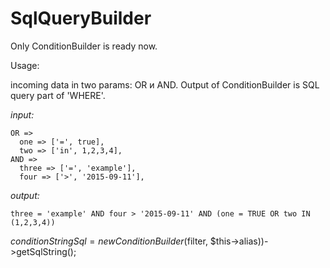 # SqlQueryBuilder


Only ConditionBuilder is ready now.

Usage:

incoming data in two params: OR и AND. Output of ConditionBuilder is SQL query part of 'WHERE'.

*input:*
```
OR => 
  one => ['=', true],
  two => ['in', 1,2,3,4],
AND =>
  three => ['=', 'example'],
  four => ['>', '2015-09-11'],
```

*output:*
```
three = 'example' AND four > '2015-09-11' AND (one = TRUE OR two IN (1,2,3,4))
```

$conditionStringSql = new ConditionBuilder($filter, $this->alias))->getSqlString();
